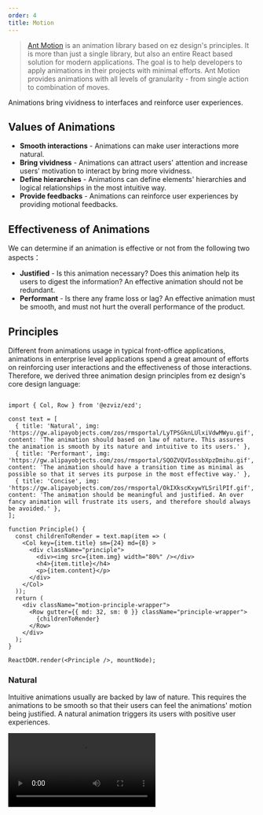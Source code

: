 ```yaml
---
order: 4
title: Motion
---
```


> [Ant Motion](https://motion.ant.design/) is an animation library based on ez design's principles. It is more than just a single library, but also an entire React based solution for modern applications. The goal is to help developers to apply animations in their projects with minimal efforts. Ant Motion provides animations with all levels of granularity - from single action to combination of moves.

Animations bring vividness to interfaces and reinforce user experiences.

## Values of Animations

- **Smooth interactions** - Animations can make user interactions more natural.
- **Bring vividness** - Animations can attract users' attention and increase users' motivation to interact by bring more vividness.
- **Define hierarchies** - Animations can define elements' hierarchies and logical relationships in the most intuitive way.
- **Provide feedbacks** - Animations can reinforce user experiences by providing motional feedbacks.

## Effectiveness of Animations

We can determine if an animation is effective or not from the following two aspects：

- **Justified** - Is this animation necessary? Does this animation help its users to digest the information? An effective animation should not be redundant.
- **Performant** - Is there any frame loss or lag? An effective animation must be smooth, and must not hurt the overall performance of the product.

## Principles

Different from animations usage in typical front-office applications, animations in enterprise level applications spend a great amount of efforts on reinforcing user interactions and the effectiveness of those interactions. Therefore, we derived three animation design principles from ez design's core design language:

```__react

import { Col, Row } from '@ezviz/ezd';

const text = [
  { title: 'Natural', img: 'https://gw.alipayobjects.com/zos/rmsportal/LyTPSGknLUlxiVdwMWyu.gif', content: 'The animation should based on law of nature. This assures the animation is smooth by its nature and intuitive to its users.' },
  { title: 'Performant', img: 'https://gw.alipayobjects.com/zos/rmsportal/SQOZVQVIossbXpzDmihu.gif', content: 'The animation should have a transition time as minimal as possible so that it serves its purpose in the most effective way.' },
  { title: 'Concise', img: 'https://gw.alipayobjects.com/zos/rmsportal/OkIXkscKxywYLSrilPIf.gif', content: 'The animation should be meaningful and justified. An over fancy animation will frustrate its users, and therefore should always be avoided.' },
];

function Principle() {
  const childrenToRender = text.map(item => (
    <Col key={item.title} sm={24} md={8} >
      <div className="principle">
        <div><img src={item.img} width="80%" /></div>
        <h4>{item.title}</h4>
        <p>{item.content}</p>
      </div>
    </Col>
  ));
  return (
    <div className="motion-principle-wrapper">
      <Row gutter={{ md: 32, sm: 0 }} className="principle-wrapper">
        {childrenToRender}
      </Row>
    </div>
  );
}

ReactDOM.render(<Principle />, mountNode);
```

### Natural

Intuitive animations usually are backed by law of nature. This requires the animations to be smooth so that their users can feel the animations' motion being justified. A natural animation triggers its users with positive user experiences.

<video class="motion-video-min" src="https://gw.alipayobjects.com/os/rmsportal/NTMlQdLIkPjOACXsdRrq.mp4" loop="true" />

Take button animation as an example, designers image the button as foliage on water - when you press it and release, the leave will slightly go into the water, and then pop back up, creating ripples around itself.

### Performant

Enterprise level applications require highly effective user interactions. So is their animation design - with a transition time as minimal as possible.

<video class="motion-video-min" src="https://gw.alipayobjects.com/os/rmsportal/wMKeLGnpDxhwfCsBqKNN.mp4" loop="true" />

For example, compared to appearing animations, disappearing animations should not attract too much attention from their users. They just need to be concise and clear. Therefore, disappearing animations are configured to swing out with faster velocity and no disappearing delay between each list items - they disappear all at the same time as one unit.

### Concise

Avoid dramatic and complicated animations. A good animation will get the job done instead of frustrating its users.

<video src="https://gw.alipayobjects.com/os/rmsportal/FeUCANmoDRwCSmIcnPNF.mp4" loop="true" class="motion-video-min" />

For example, when a user expands a menu, his main focus is on the menu content, not the direction change of the arrow icon on the right. Therefore, the animation doesn't need to be very complicated and distracting; it changes just enough to indicate the transition.

<br />

> For more details, please go to [Ant Motion Animation Principles](https://motion.ant.design/language/basic).
